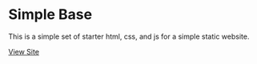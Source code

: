 # Simple Base
This is a simple set of starter html, css, and js for a simple static website.

[View Site](https://jeriib.github.io/simplebase)